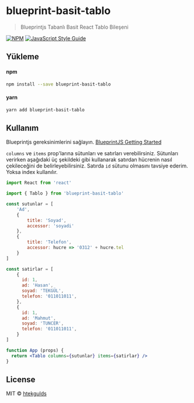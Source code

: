 # blueprint-basit-tablo

> Blueprintjs Tabanlı Basit React Tablo Bileşeni

[![NPM](https://img.shields.io/npm/v/blueprint-basit-tablo.svg)](https://www.npmjs.com/package/blueprint-basit-tablo) [![JavaScript Style Guide](https://img.shields.io/badge/code_style-standard-brightgreen.svg)](https://standardjs.com)

## Yükleme

#### npm
```bash
npm install --save blueprint-basit-tablo
```

#### yarn
```bash
yarn add blueprint-basit-tablo
```

## Kullanım

Blueprintjs gereksinimlerini sağlayın. [BlueprintJS Getting Started](https://blueprintjs.com/docs/#blueprint/getting-started)

`columns` ve `items` prop'larına sütunları ve satırları verebilirsiniz. Sütunları verirken aşağıdaki üç şekildeki gibi kullanarak satırdan hücrenin nasıl çekileceğini de belirleyebilirsiniz. Satırda `id` sütunu olmasını tavsiye ederim. Yoksa index kullanılır.

```jsx
import React from 'react'

import { Tablo } from 'blueprint-basit-tablo'

const sutunlar = [
    'Ad',
    {
        title: 'Soyad',
        accessor: 'soyadi'
    },
    {
        title: 'Telefon',
        accessor: hucre => '0312' + hucre.tel
    }
]

const satirlar = [
    {
      id: 1,
      ad: 'Hasan',
      soyad: 'TEKGÜL',
      telefon: '011011011',
    },
    {
      id: 1,
      ad: 'Mahmut',
      soyad: 'TUNCER',
      telefon: '011011011',
    }
]

function App (props) {
  return <Tablo columns={sutunlar} items={satirlar} />
}
```

## License

MIT © [htekgulds](https://github.com/htekgulds)

